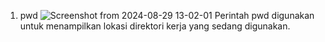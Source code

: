 1. pwd
![Screenshot from 2024-08-29 13-02-01](https://github.com/user-attachments/assets/f3f426a9-796d-460d-a134-d1ad6247a326)
Perintah pwd digunakan untuk menampilkan lokasi direktori kerja yang sedang digunakan.
